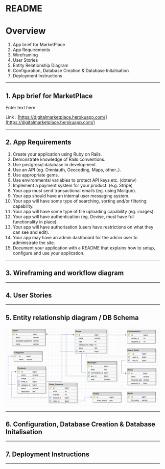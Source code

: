 # README

# Overview
1. App brief for MarketPlace
2. App Requirements
3. Wireframing
4. User Stories
5. Entity Relationship Diagram
6. Configuration, Database Creation & Database Initalisation
7. Deployment Instructions

---
## 1. App brief for MarketPlace

Enter text here

Link : [https://digitalmarketplace.herokuapp.com/](https://digitalmarketplace.herokuapp.com/)

---
## 2. App Requirements

1. Create your application using Ruby on Rails.
2. Demonstrate knowledge of Rails conventions.
3. Use postgresql database in development.
4. Use an API (eg. Omniauth, Geocoding, Maps, other..).
5. Use appropriate gems.
6. Use environmental variables to protect API keys etc. (dotenv)
7. Implement a payment system for your product. (e.g. Stripe)
8. Your app must send transactional emails (eg. using Mailgun).
9. Your app should have an internal user messaging system.
10. Your app will have some type of searching, sorting and/or filtering capability.
11. Your app will have some type of file uploading capability (eg. images).
12. Your app will have authentication (eg. Devise, must have full functionality in place).
13. Your app will have authorisation (users have restrictions on what they can see and edit).
14. Your app may have an admin dashboard for the admin user to administrate the site.
15. Document your application with a README that explains how to setup, configure and use your application. 


---
## 3. Wireframing and workflow diagram

---
## 4. User Stories

---
## 5. Entity relationship diagram / DB Schema


![ERD](public/readme_images/erd.png?raw=true)

---
## 6. Configuration, Database Creation & Database Initalisation

---
## 7. Deployment Instructions

---

